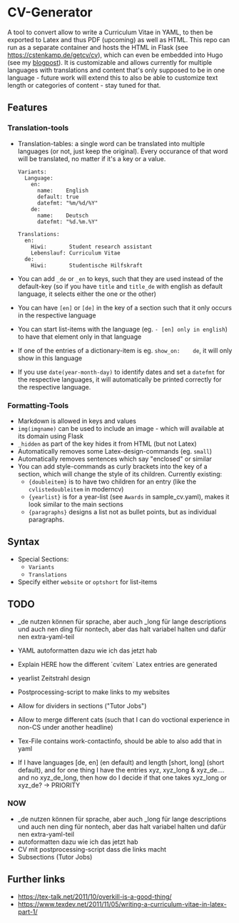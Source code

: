 # CV-Generator

A tool to convert allow to write a Curriculum Vitae in YAML, to then be exported to Latex and thus PDF (upcoming) as well as HTML. This repo can run as a separate container and hosts the HTML in Flask (see https://cstenkamp.de/getcv/cv), which can even be embedded into Hugo (see my [blogpost](https://cstenkamp.de/tech_posts/hugo_dynamic_content/)). It is customizable and allows currently for multiple languages with translations and content that's only supposed to be in one language - future work will extend this to also be able to customize text length or categories of content - stay tuned for that. 

## Features

### Translation-tools

* Translation-tables: a single word can be translated into multiple languages (or not, just keep the original). Every occurance of that word will be translated, no matter if it's a key or a value.
    ```
    Variants:
      Language:
        en:
          name:    English
          default: true
          datefmt: "%m/%d/%Y"
        de:
          name:    Deutsch
          datefmt: "%d.%m.%Y"
    
    Translations:
      en:
        Hiwi:       Student research assistant
        Lebenslauf: Curriculum Vitae
      de:
        Hiwi:       Studentische Hilfskraft
    ```
  
* You can add `_de` or `_en` to keys, such that they are used instead of the default-key (so if you have `title` and `title_de` with english as default language, it selects either the one or the other)
* You can have `[en]` or `[de]` in the key of a section such that it only occurs in the respective language
* You can start list-items with the language (eg. `- [en] only in english`) to have that element only in that language
* If one of the entries of a dictionary-item is eg. `show_on:    de`, it will only show in this language
* If you use `date(year-month-day)` to identify dates and set a `datefmt` for the respective languages, it will automatically be printed correctly for the respective language.

### Formatting-Tools

* Markdown is allowed in keys and values
* `img(imgname)` can be used to include an image - which will available at its domain using Flask
* `_hidden` as part of the key hides it from HTML (but not Latex)
* Automatically removes some Latex-design-commands (eg. `small`)
* Automatically removes sentences which say "enclosed" or similar
* You can add style-commands as curly brackets into the key of a section, which will change the style of its children. Currently existing:
  * `{doubleitem}` is to have two children for an entry (like the `cvlistedoubleitem` in moderncv) 
  * `{yearlist}` is for a year-list (see `Awards` in sample_cv.yaml), makes it look similar to the main sections
  * `{paragraphs}` designs a list not as bullet points, but as individual paragraphs.

## Syntax

* Special Sections: 
  * `Variants`
  * `Translations`
* Specify either `website` or `optshort` for list-items

## TODO

* _de nutzen können für sprache, aber auch _long für lange descriptions und auch nen ding für nontech, aber das halt variabel halten und dafür nen extra-yaml-teil 
* YAML autoformatten dazu wie ich das jetzt hab
* Explain HERE how the different ´cvitem` Latex entries are generated
* yearlist Zeitstrahl design
* Postprocessing-script to make links to my websites
* Allow for dividers in sections ("Tutor Jobs")
* Allow to merge different cats (such that I can do voctional experience in non-CS under another headline)
* Tex-File contains work-contactinfo, should be able to also add that in yaml

* If I have languages [de, en] (en default) and length [short, long] (short default), and for one thing I have the entries xyz, xyz_long & xyz_de.... and no xyz_de_long, then how do I decide if that one takes xyz_long or xyz_de? -> PRIORITY 


### NOW

* _de nutzen können für sprache, aber auch _long für lange descriptions und auch nen ding für nontech, aber das halt variabel halten und dafür nen extra-yaml-teil 
* autoformatten dazu wie ich das jetzt hab
* CV mit postprocessing-script dass die links macht
* Subsections (Tutor Jobs)



## Further links

* https://tex-talk.net/2011/10/overkill-is-a-good-thing/
* https://www.texdev.net/2011/11/05/writing-a-curriculum-vitae-in-latex-part-1/